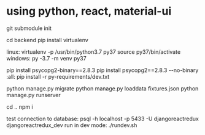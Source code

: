 using python, react, material-ui
==================
git submodule init

cd backend 
pip install virtualenv

linux: virtualenv -p /usr/bin/python3.7 py37
       source py37/bin/activate 
windows: py -3.7 -m venv py37

pip install psycopg2-binary==2.8.3
pip install psycopg2==2.8.3 --no-binary :all:
pip install -r py-requirements/dev.txt

python manage.py migrate 
python manage.py loaddata fixtures.json 
python manage.py runserver

cd ..
npm i

test connection to database: psql -h localhost -p 5433 -U djangoreactredux djangoreactredux_dev
run in dev mode: ./rundev.sh
